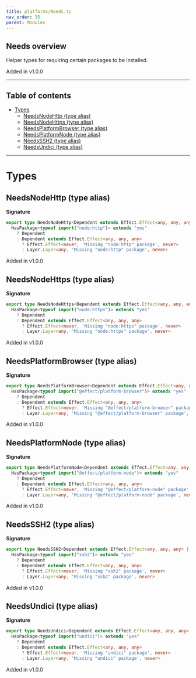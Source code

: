 ```yaml
---
title: platforms/Needs.ts
nav_order: 35
parent: Modules
---
```


## Needs overview

Helper types for requiring certain packages to be installed.

Added in v1.0.0

---

<h2 class="text-delta">Table of contents</h2>

- [Types](#types)
  - [NeedsNodeHttp (type alias)](#needsnodehttp-type-alias)
  - [NeedsNodeHttps (type alias)](#needsnodehttps-type-alias)
  - [NeedsPlatformBrowser (type alias)](#needsplatformbrowser-type-alias)
  - [NeedsPlatformNode (type alias)](#needsplatformnode-type-alias)
  - [NeedsSSH2 (type alias)](#needsssh2-type-alias)
  - [NeedsUndici (type alias)](#needsundici-type-alias)

---

# Types

## NeedsNodeHttp (type alias)

**Signature**

```ts
export type NeedsNodeHttp<Dependent extends Effect.Effect<any, any, any> | Layer.Layer<any, any, any>> =
  HasPackage<typeof import("node:http")> extends "yes"
    ? Dependent
    : Dependent extends Effect.Effect<any, any, any>
      ? Effect.Effect<never, 'Missing "node:http" package', never>
      : Layer.Layer<any, 'Missing "node:http" package', never>
```

Added in v1.0.0

## NeedsNodeHttps (type alias)

**Signature**

```ts
export type NeedsNodeHttps<Dependent extends Effect.Effect<any, any, any> | Layer.Layer<any, any, any>> =
  HasPackage<typeof import("node:https")> extends "yes"
    ? Dependent
    : Dependent extends Effect.Effect<any, any, any>
      ? Effect.Effect<never, 'Missing "node:https" package', never>
      : Layer.Layer<any, 'Missing "node:https" package', never>
```

Added in v1.0.0

## NeedsPlatformBrowser (type alias)

**Signature**

```ts
export type NeedsPlatformBrowser<Dependent extends Effect.Effect<any, any, any> | Layer.Layer<any, any, any>> =
  HasPackage<typeof import("@effect/platform-browser")> extends "yes"
    ? Dependent
    : Dependent extends Effect.Effect<any, any, any>
      ? Effect.Effect<never, 'Missing "@effect/platform-browser" package', never>
      : Layer.Layer<any, 'Missing "@effect/platform-browser" package', never>
```

Added in v1.0.0

## NeedsPlatformNode (type alias)

**Signature**

```ts
export type NeedsPlatformNode<Dependent extends Effect.Effect<any, any, any> | Layer.Layer<any, any, any>> =
  HasPackage<typeof import("@effect/platform-node")> extends "yes"
    ? Dependent
    : Dependent extends Effect.Effect<any, any, any>
      ? Effect.Effect<never, 'Missing "@effect/platform-node" package', never>
      : Layer.Layer<any, 'Missing "@effect/platform-node" package', never>
```

Added in v1.0.0

## NeedsSSH2 (type alias)

**Signature**

```ts
export type NeedsSSH2<Dependent extends Effect.Effect<any, any, any> | Layer.Layer<any, any, any>> =
  HasPackage<typeof import("ssh2")> extends "yes"
    ? Dependent
    : Dependent extends Effect.Effect<any, any, any>
      ? Effect.Effect<never, 'Missing "ssh2" package', never>
      : Layer.Layer<any, 'Missing "ssh2" package', never>
```

Added in v1.0.0

## NeedsUndici (type alias)

**Signature**

```ts
export type NeedsUndici<Dependent extends Effect.Effect<any, any, any> | Layer.Layer<any, any, any>> =
  HasPackage<typeof import("undici")> extends "yes"
    ? Dependent
    : Dependent extends Effect.Effect<any, any, any>
      ? Effect.Effect<never, 'Missing "undici" package', never>
      : Layer.Layer<any, 'Missing "undici" package', never>
```

Added in v1.0.0
